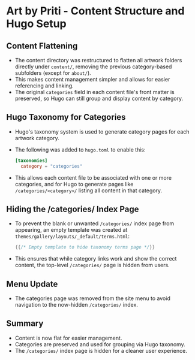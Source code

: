
# Art by Priti - Content Structure and Hugo Setup

## Content Flattening

- The content directory was restructured to flatten all artwork folders directly under `content/`, removing the previous category-based subfolders (except for `about/`).
- This makes content management simpler and allows for easier referencing and linking.
- The original `categories` field in each content file's front matter is preserved, so Hugo can still group and display content by category.

## Hugo Taxonomy for Categories

- Hugo's taxonomy system is used to generate category pages for each artwork category.
- The following was added to `hugo.toml` to enable this:

  ```toml
  [taxonomies]
    category = "categories"
  ```

- This allows each content file to be associated with one or more categories, and for Hugo to generate pages like `/categories/<category>/` listing all content in that category.

## Hiding the /categories/ Index Page

- To prevent the blank or unwanted `/categories/` index page from appearing, an empty template was created at `themes/gallery/layouts/_default/terms.html`:

  ```go
  {{/* Empty template to hide taxonomy terms page */}}
  ```

- This ensures that while category links work and show the correct content, the top-level `/categories/` page is hidden from users.

## Menu Update

- The categories page was removed from the site menu to avoid navigation to the now-hidden `/categories/` index.

## Summary

- Content is now flat for easier management.
- Categories are preserved and used for grouping via Hugo taxonomy.
- The `/categories/` index page is hidden for a cleaner user experience. 